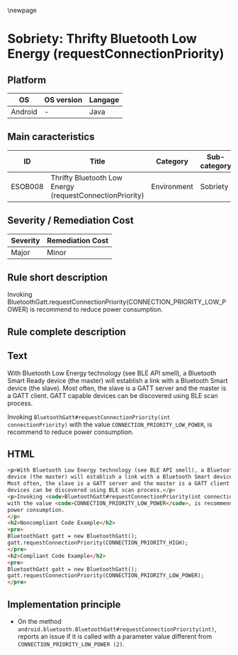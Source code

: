 \newpage

# Sobriety: Thrifty Bluetooth Low Energy (requestConnectionPriority)

## Platform

|   OS          |  OS version  |  Langage  |
|---------------|--------------|-----------|
| Android       |      -       |  Java     |

## Main caracteristics

|   ID     | Title                                                    | Category    | Sub-category   |
|----------|----------------------------------------------------------|-------------|----------------|
| ESOB008  | Thrifty Bluetooth Low Energy (requestConnectionPriority) | Environment | Sobriety       |

## Severity / Remediation Cost
  
|  Severity  | Remediation Cost  |
|------------|-------------------|
| Major      | Minor             |

## Rule short description

Invoking BluetoothGatt.requestConnectionPriority(CONNECTION_PRIORITY_LOW_POWER) is recommend to reduce power consumption.

## Rule complete description

## Text

With Bluetooth Low Energy technology (see BLE API smell), a Bluetooth Smart Ready device (the master)
will establish a link with a Bluetooth Smart device (the slave). Most often, the slave is a GATT
server and the master is a GATT client. GATT capable devices can be discovered using BLE scan process.

Invoking `BluetoothGatt#requestConnectionPriority(int connectionPriority)` with the value `CONNECTION_PRIORITY_LOW_POWER`,
is recommend to reduce power consumption.

## HTML

```html
<p>With Bluetooth Low Energy technology (see BLE API smell), a Bluetooth Smart Ready 
device (the master) will establish a link with a Bluetooth Smart device (the slave). 
Most often, the slave is a GATT server and the master is a GATT client. GATT capable 
devices can be discovered using BLE scan process.</p>
<p>Invoking <code>BluetoothGatt#requestConnectionPriority(int connectionPriority)</code> 
with the value <code>CONNECTION_PRIORITY_LOW_POWER</code>, is recommend to reduce
power consumption.
</p>
<h2>Noncompliant Code Example</h2>
<pre>
BluetoothGatt gatt = new BluetoothGatt();
gatt.requestConnectionPriority(CONNECTION_PRIORITY_HIGH);
</pre>
<h2>Compliant Code Example</h2>
<pre>
BluetoothGatt gatt = new BluetoothGatt();
gatt.requestConnectionPriority(CONNECTION_PRIORITY_LOW_POWER);
</pre>
```

## Implementation principle

- On the method `android.bluetooth.BluetoothGatt#requestConnectionPriority(int)`, reports an issue if
  it is called with a parameter value different from `CONNECTION_PRIORITY_LOW_POWER (2)`.
